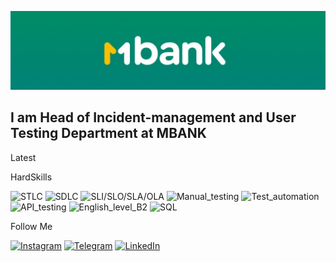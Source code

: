 [![Header](https://github.com/Elturan911/Elturan911/blob/main/assets/1713973786050.jpeg)](https://www.linkedin.com/feed/)

## I am Head of Incident-management and User Testing Department at MBANK 

Latest 

HardSkills

![STLC](https://img.shields.io/badge/STLC-00896d?style=plastic) 
![SDLC](https://img.shields.io/badge/SDLC-00896d?style=plastic)
![SLI/SLO/SLA/OLA](https://img.shields.io/badge/SLI/SLO/SLA/OLA-00896d?style=plastic)
![Manual_testing](https://img.shields.io/badge/Manual_testing-00896d?style=plastic)
![Test_automation](https://img.shields.io/badge/Test_automation-00896d?style=plastic)
![API_testing](https://img.shields.io/badge/API_testing-00896d?style=plastic)
![English_level_B2](https://img.shields.io/badge/English_level_B2-00896d?style=plastic)
![SQL](https://img.shields.io/badge/SQL-00896d?style=plastic)

Follow Me

[![Instagram](https://img.shields.io/badge/-Instagram-00896d?style=plastic&?style=for-the-badge&logo=instagram&logoColor=fabf01)](https://www.instagram.com/elturanegemberdiev)
[![Telegram](https://img.shields.io/badge/-Telegram-00896d?style=plastic&style=for-the-badge&logo=telegram&logoColor=fabf01)](https://t.me/elturan)
[![LinkedIn](https://img.shields.io/badge/-LinkedIn-00896d?style=plastic&?style=for-the-badge&logo=linkedin&logoColor=fabf01)](https://www.linkedin.com/in/elturan-egemberdiev-8b0678242/)
